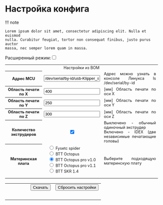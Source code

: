 # Настройка конфига

!!! note

    Lorem ipsum dolor sit amet, consectetur adipiscing elit. Nulla et euismod
    nulla. Curabitur feugiat, tortor non consequat finibus, justo purus auctor
    massa, nec semper lorem quam in massa.


<script src="https://cdn.jsdelivr.net/npm/streamsaver@2.0.3/StreamSaver.min.js"></script>

<label for="toggle">Расширенный режим:</label><input type="checkbox" id="toggleTablePro">


<table style="width: 100%; font-size: 0.8rem;">
    <tbody>
        <tr>
            <td colspan="3" style="text-align:center">Настройки из BOM</td>
        </tr>
        <tr>
            <th class="lang" id="table.serial.title">Адрес MCU</td>
            <td style="text-align:center"><input class="calibratorInput" type="text" id="k3d_config_mcu_serial" name="k3d_config_mcu_serial" value="/dev/serial/by-id/usb-Klipper_stm32f429xx_3F0039000950314B33323220-if00"></td>
            <td class="lang" id="table.serial.description" style="text-align: justify;">Адрес можно узнать в консоле Линукса ls /dev/serial/by-id</td>
        </tr>
        </tr>
            <tr>
            <th class="lang" id="table.size_x.title">Область печати по X</td>
            <td style="text-align:center"><input class="calibratorInput" type="text" id="k3d_config_size_x" name="k3d_config_size_x" value="400"></td>
            <td class="lang" id="table.size_x.description" style="text-align: justify;">[мм] Область печати по оси X </td>
        </tr>
        <tr>
            <th class="lang" id="table.size_y.title">Область печати по Y</td>
            <td style="text-align:center"><input class="calibratorInput" type="text" id="k3d_config_size_y" name="k3d_config_size_y" value="250"></td>
            <td class="lang" id="table.size_y.description" style="text-align: justify;">[мм] Область печати по оси Y</td>
        </tr>
        <tr>
            <th class="lang" id="table.size_z.title">Область печати по Z</td>
            <td style="text-align:center"><input class="calibratorInput" type="text" id="k3d_config_size_z" name="k3d_config_size_z" value="300"></td>
            <td class="lang" id="table.size_z.description" style="text-align: justify;">[мм] Область печати по оси Z</td>
        </tr>
        <tr>
            <th class="lang" id="table.idex.title">Количество экструдеров</td>
            <td style="text-align:center"><input type="checkbox" id="k3d_config_idex" name="k3d_config_idex" checked></td>
            <td class="lang" id="table.idex.description" style="text-align: justify;">Выключено - обычный одиночный экструдер <br>Включено - IDEX (две независимые печатающие головы)</td>
        </tr>
        <tr>
            <th class="lang" id="k3d_config_MCU">Материнская плата</td>
            <td align="center">
                <form style="text-align:left; width:fit-content;"><input type="radio" id="k3d_config_MCU_0" name="k3d_config_MCU" value="fysetc_spider"><label for="k3d_la_firmwareMarlin"> Fysetc spider</label><br>
                <input type="radio" id="k3d_config_MCU_1" name="k3d_config_MCU" value="btt_octopus"><label for="k3d_la_firmwareKlipper"> BTT Octopus</label><br>
                <input type="radio" id="k3d_config_MCU_2" name="k3d_config_MCU" value="btt_octopus_pro_v1.0" checked><label for="k3d_la_firmwareRRF"> BTT Octopus pro v1.0</label><br>
                <input type="radio" id="k3d_config_MCU_3" name="k3d_config_MCU" value="btt_octopus_pro_v1.1"><label for="k3d_la_firmwareRRF"> BTT Octopus pro v1.1</label><br>
				<input type="radio" id="k3d_config_MCU_4" name="k3d_config_MCU" value="btt_skr_1.4"><label for="k3d_la_firmwareRRF"> BTT SKR 1.4</label>
                </form>
            </td>
            <td class="lang" id="table.firmware.description" style="text-align: justify;">Выберите подходящую материнскую плату</td>
        </tr>
    </tbody>
    <tbody id="tablePro" style="display: none;">
        <tr id="toggleRow000" class="hidden">
            <th class="lang" id="table.nozzle_diameter.title">Диаметр сопла</td>
            <td style="text-align:center"><input class="calibratorInput" type="text" id="k3d_config_nozzle_diameter" name="k3d_config_nozzle_diameter" value="0.4"></td>
            <td class="lang" id="table.nozzle_diameter.description" style="text-align: justify;">[мм] </td>
        </tr>
        <tr>
            <td colspan="3" style="text-align:center">Дополнительные настройки</td>
        </tr>
        <tr>
            <th class="lang" id="table.kinematics.title">Кинематика</td>
            <td style="text-align:center"><input class="calibratorInput" type="text" id="k3d_config_kinematics" name="k3d_config_kinematics" value="cartesian"></td>
            <td class="lang" id="table.kinematics.description" style="text-align: justify;">Для Востока основная кинематика <i>cartesian</i></td>
        </tr>
        <tr>
            <th class="lang" id="table.max_velocity.title">Скорость</td>
            <td style="text-align:center"><input class="calibratorInput" type="text" id="k3d_config_max_velocity" name="k3d_config_max_velocity" value="250"></td>
            <td class="lang" id="table.max_velocity.description" style="text-align: justify;">[мм/с] Максимальная скорость по осям х,у</td>
        </tr>
        <tr>
            <th class="lang" id="table.max_accel.title">Ускорение</td>
            <td style="text-align:center"><input class="calibratorInput" type="text" id="k3d_config_max_accel" name="k3d_config_max_accel" value="10000"></td>
            <td class="lang" id="table.max_accel.description" style="text-align: justify;">[мм/с2] Максимальное ускорение по осям х,у</td>
        </tr>
        <tr>
            <th class="lang" id="table.minimum_cruise_ratio.title">Коэф. достижения скорости</td>
            <td style="text-align:center"><input class="calibratorInput" type="text" id="k3d_config_minimum_cruise_ratio" name="k3d_config_minimum_cruise_ratio" value="0.5"></td>
            <td class="lang" id="table.minimum_cruise_ratio.description" style="text-align: justify;">Снижение вибраций при малых расстояния перемещения за счет снижения максимальной скорости</td>
        </tr>
        <tr>
            <th class="lang" id="table.square_corner_velocity.title">Скорость прохождения угла</td>
            <td style="text-align:center"><input class="calibratorInput" type="text" id="k3d_config_square_corner_velocity" name="k3d_config_square_corner_velocity" value="5"></td>
            <td class="lang" id="table.square_corner_velocity.description" style="text-align: justify;">[мм/с] Максимальная скорость при прохождении угла в 90°</td>
        </tr>        
        <tr>
            <th class="lang" id="table.x_position_min.title">X минимум</td>
            <td style="text-align:center"><input class="calibratorInput" type="text" id="k3d_config_x_position_min" name="k3d_config_x_position_min" value="-0.01"></td>
            <td class="lang" id="table.x_position_min.description" style="text-align: justify;">[мм] Минимальное положение по оси X</td>
        </tr>
        <tr>
            <th class="lang" id="table.x_position_endstop.title">Концевик Х</td>
            <td style="text-align:center"><input class="calibratorInput" type="text" id="k3d_config_x_position_endstop" name="k3d_config_x_position_endstop" value="0"></td>
            <td class="lang" id="table.x_position_endstop.description" style="text-align: justify;">[мм] Положения концевика оси Х</td>
        </tr>
        <tr>
            <th class="lang" id="table.y_position_min.title">Y минимум</td>
            <td style="text-align:center"><input class="calibratorInput" type="text" id="k3d_config_y_position_min" name="k3d_config_y_position_min" value="-0.01"></td>
            <td class="lang" id="table.y_position_min.description" style="text-align: justify;">[мм] Минимальное положение по оси Y</td>
        </tr>
        <tr>
            <th class="lang" id="table.y_position_endstop.title">Концевик Y</td>
            <td style="text-align:center"><input class="calibratorInput" type="text" id="k3d_config_y_position_endstop" name="k3d_config_y_position_endstop" value="0"></td>
            <td class="lang" id="table.y_position_endstop.description" style="text-align: justify;">[мм] Положения концевика оси Y</td>
        </tr>
        <tr>
            <th class="lang" id="table.z_position_min.title">Z минимум</td>
            <td style="text-align:center"><input class="calibratorInput" type="text" id="k3d_config_z_position_min" name="k3d_config_z_position_min" value="-0.01"></td>
            <td class="lang" id="table.z_position_min.description" style="text-align: justify;">[мм] Минимальное положение по оси Z</td>
        </tr>
        <tr>
            <th class="lang" id="table.z_position_endstop.title">Концевик Z</td>
            <td style="text-align:center"><input class="calibratorInput" type="text" id="k3d_config_z_position_endstop" name="k3d_config_z_position_endstop" value="0"></td>
            <td class="lang" id="table.z_position_endstop.description" style="text-align: justify;">[мм] Положения концевика оси Z</td>
        </tr>
        <tr>
            <td colspan="3" style="text-align:center">Настройки раздела [MCU] и [printer]</td>
        </tr>
		<tr>
            <th class="lang" id="table.bed_size_x.title">устарел</td>
            <td style="text-align:center"><input class="calibratorInput" type="text" id="k3d_config_max_accel_to_decel" name="k3d_config_max_accel_to_decel" value="5000"></td>
            <td class="lang" id="table.bed_size_x.description" style="text-align: justify;">[мм/с2] max_accel_to_decel</td>
        </tr>
		<tr>
            <th class="lang" id="table.bed_size_x.title">Максимальная скорость Z</td>
            <td style="text-align:center"><input class="calibratorInput" type="text" id="k3d_config_max_z_velocity" name="k3d_config_max_z_velocity" value="5"></td>
            <td class="lang" id="table.bed_size_x.description" style="text-align: justify;">[мм/с] max_z_velocity</td>
        </tr>
		<tr>
            <th class="lang" id="table.bed_size_x.title">Максимальное ускорение Z</td>
            <td style="text-align:center"><input class="calibratorInput" type="text" id="k3d_config_max_z_accel" name="k3d_config_max_z_accel" value="100"></td>
            <td class="lang" id="table.bed_size_x.description" style="text-align: justify;">[мм/с2] max_z_accel</td>
        </tr>
        <tr>
            <th class="lang" id="table.delta.title">Ручное перемещение</td>
            <td style="text-align:center"><input type="checkbox" id="k3d_config_enable_force_move" name="k3d_config_enable_force_move" checked></td>
            <td class="lang" id="table.delta.description" style="text-align: justify;">Необходимо для макросов и диагностики</td>
        </tr>
        <tr>
            <th class="lang" id="table.x_dir.title">Инвертировать X</td>
            <td style="text-align:center"><input type="checkbox" id="k3d_config_x_dir" name="k3d_config_x_dir"></td>
            <td class="lang" id="table.x_dir.description" style="text-align: justify;"></td>
        </tr>
        <tr>
            <th class="lang" id="table.y_dir.title">Инвертировать Y</td>
            <td style="text-align:center"><input type="checkbox" id="k3d_config_y_dir" name="k3d_config_y_dir"></td>
            <td class="lang" id="table.y_dir.description" style="text-align: justify;"></td>
        </tr>
        <tr>
            <th class="lang" id="table.z_dir.title">Инвертировать Z</td>
            <td style="text-align:center"><input type="checkbox" id="k3d_config_z_dir" name="k3d_config_z_dir"></td>
            <td class="lang" id="table.z_dir.description" style="text-align: justify;"></td>
        </tr>
        <tr>
            <th class="lang" id="table.x_rotation_distance.title">rotation_distance x</td>
            <td style="text-align:center"><input class="calibratorInput" type="text" id="k3d_config_x_rotation_distance" name="k3d_config_x_rotation_distance" value="19.93"></td>
            <td class="lang" id="table.x_rotation_distance.description" style="text-align: justify;"></td>
        </tr>
        <tr>
            <th class="lang" id="table.y_rotation_distance.title">rotation_distance y</td>
            <td style="text-align:center"><input class="calibratorInput" type="text" id="k3d_config_y_rotation_distance" name="k3d_config_y_rotation_distance" value="39.85"></td>
            <td class="lang" id="table.y_rotation_distance.description" style="text-align: justify;"></td>
        </tr>
        <tr>
            <th class="lang" id="table.z_rotation_distance.title">rotation_distance z</td>
            <td style="text-align:center"><input class="calibratorInput" type="text" id="k3d_config_z_rotation_distance" name="k3d_config_z_rotation_distance" value="7.95"></td>
            <td class="lang" id="table.z_rotation_distance.description" style="text-align: justify;"></td>
        </tr>
        <tr>
            <th class="lang" id="table.extruder_rotation_distance.title">rotation_distance e</td>
            <td style="text-align:center"><input class="calibratorInput" type="text" id="k3d_config_extruder_rotation_distance" name="k3d_config_extruder_rotation_distance" value="4.575"></td>
            <td class="lang" id="table.extruder_rotation_distance.description" style="text-align: justify;"></td>
        </tr>
        <tr>
            <th class="lang" id="table.x_run_current.title">Ток двигателя X</td>
            <td style="text-align:center"><input class="calibratorInput" type="text" id="k3d_config_x_run_current" name="k3d_config_x_run_current" value="0.7"></td>
            <td class="lang" id="table.x_run_current.description" style="text-align: justify;">[А]</td>
        </tr>
            <tr>
            <th class="lang" id="table.x_hold_current.title">Ток удержания X</td>
            <td style="text-align:center"><input class="calibratorInput" type="text" id="k3d_config_x_hold_current" name="k3d_config_x_hold_current" value="0.5"></td>
            <td class="lang" id="table.x_hold_current.description" style="text-align: justify;">[А]</td>
        </tr>
        <tr>
            <th class="lang" id="table.y_run_current.title">Ток двигателя Y</td>
            <td style="text-align:center"><input class="calibratorInput" type="text" id="k3d_config_y_run_current" name="k3d_config_y_run_current" value="0.7"></td>
            <td class="lang" id="table.y_run_current.description" style="text-align: justify;">[А]</td>
        </tr>
            <tr>
            <th class="lang" id="table.y_hold_current.title">Ток удержания Y</td>
            <td style="text-align:center"><input class="calibratorInput" type="text" id="k3d_config_y_hold_current" name="k3d_config_y_hold_current" value="0.5"></td>
            <td class="lang" id="table.y_hold_current.description" style="text-align: justify;">[А]</td>
        </tr>
        <tr>
            <th class="lang" id="table.z_run_current.title">Ток двигателя Z</td>
            <td style="text-align:center"><input class="calibratorInput" type="text" id="k3d_config_z_run_current" name="k3d_config_z_run_current" value="0.7"></td>
            <td class="lang" id="table.z_run_current.description" style="text-align: justify;">[А]</td>
        </tr>
            <tr>
            <th class="lang" id="table.z_hold_current.title">Ток удержания Z</td>
            <td style="text-align:center"><input class="calibratorInput" type="text" id="k3d_config_z_hold_current" name="k3d_config_z_hold_current" value="0.5"></td>
            <td class="lang" id="table.z_hold_current.description" style="text-align: justify;">[А]</td>
        </tr>
        <tr>
            <th class="lang" id="table.extruder_run_current.title">Ток двигателя extruder</td>
            <td style="text-align:center"><input class="calibratorInput" type="text" id="k3d_config_extruder_run_current" name="k3d_config_extruder_run_current" value="0.7"></td>
            <td class="lang" id="table.extruder_run_current.description" style="text-align: justify;">[А]</td>
        </tr>
            <tr>
            <th class="lang" id="table.extruder_hold_current.title">Ток удержания extruder</td>
            <td style="text-align:center"><input class="calibratorInput" type="text" id="k3d_config_extruder_hold_current" name="k3d_config_extruder_hold_current" value="0.5"></td>
            <td class="lang" id="table.extruder_hold_current.description" style="text-align: justify;">[А]</td>
        </tr>
        <tr>
            <th class="lang" id="k3d_config_bed_title">Термистор стола</td>
            <td align="center">
                <form style="text-align:left; width:fit-content;">
				<input type="radio" id="k3d_config_thermistor_bed_0" name="k3d_config_thermistor_bed" value="EPCOS 100K B57560G104F"><label for="k3d_thermistor_bed_0"> EPCOS 100K B57560G104F</label><br>
                <input type="radio" id="k3d_config_thermistor_bed_1" name="k3d_config_thermistor_bed" value="ATC Semitec 104GT-2" checked><label for="k3d_thermistor_bed_1"> ATC Semitec 104GT-2</label><br>
                <input type="radio" id="k3d_config_thermistor_bed_2" name="k3d_config_thermistor_bed" value="ATC Semitec 104NT-4-R025H42G"><label for="k3d_thermistor_bed_2">ATC Semitec 104NT-4-R025H42G</label><br>
				<input type="radio" id="k3d_config_thermistor_bed_3" name="k3d_config_thermistor_bed" value="Generic 3950"><label for="k3d_thermistor_bed_3"> Generic 3950</label><br>
				<input type="radio" id="k3d_config_thermistor_bed_4" name="k3d_config_thermistor_bed" value="Honeywell 100K 135-104LAG-J01"><label for="k3d_thermistor_bed_4"> Honeywell 100K 135-104LAG-J01</label><br>
				<input type="radio" id="k3d_config_thermistor_bed_5" name="k3d_config_thermistor_bed" value="NTC 100K MGB18-104F39050L32"><label for="k3d_thermistor_bed_5"> NTC 100K MGB18-104F39050L32</label><br>
				<input type="radio" id="k3d_config_thermistor_bed_6" name="k3d_config_thermistor_bed" value="SliceEngineering 450"><label for="k3d_thermistor_bed_6"> SliceEngineering 450</label><br>
				<input type="radio" id="k3d_config_thermistor_bed_7" name="k3d_config_thermistor_bed" value="ATC Semitec 104NT-4-R025H42G"><label for="k3d_thermistor_bed_7"> TDK NTCG104LH104JT1</label><br>
				</form>
            </td>
            <td class="lang" id="table.firmware.description" style="text-align: justify;">Выберите датчик температуры стола</td>
        </tr>
		<tr>
            <th class="lang" id="k3d_config_extruder_title">Термистор сопла</td>
            <td align="center">
                <form style="text-align:left; width:fit-content;">
				<input type="radio" id="k3d_config_thermistor_extruder_0" name="k3d_config_thermistor_extruder" value="EPCOS 100K B57560G104F"><label for="k3d_thermistor_extruder_0"> EPCOS 100K B57560G104F</label><br>
                <input type="radio" id="k3d_config_thermistor_extruder_1" name="k3d_config_thermistor_extruder" value="ATC Semitec 104GT-2"><label for="k3d_thermistor_extruder_1"> ATC Semitec 104GT-2</label><br>
                <input type="radio" id="k3d_config_thermistor_extruder_2" name="k3d_config_thermistor_extruder" value="ATC Semitec 104NT-4-R025H42G" checked><label for="k3d_thermistor_extruder_2">ATC Semitec 104NT-4-R025H42G</label><br>
				<input type="radio" id="k3d_config_thermistor_extruder_3" name="k3d_config_thermistor_extruder" value="Generic 3950"><label for="k3d_thermistor_extruder_3"> Generic 3950</label><br>
				<input type="radio" id="k3d_config_thermistor_extruder_4" name="k3d_config_thermistor_extruder" value="Honeywell 100K 135-104LAG-J01"><label for="k3d_thermistor_extruder_4"> Honeywell 100K 135-104LAG-J01</label><br>
				<input type="radio" id="k3d_config_thermistor_extruder_5" name="k3d_config_thermistor_extruder" value="NTC 100K MGB18-104F39050L32"><label for="k3d_thermistor_extruder_5"> NTC 100K MGB18-104F39050L32</label><br>
				<input type="radio" id="k3d_config_thermistor_extruder_6" name="k3d_config_thermistor_extruder" value="SliceEngineering 450"><label for="k3d_thermistor_extruder_6"> SliceEngineering 450</label><br>
				<input type="radio" id="k3d_config_thermistor_extruder_7" name="k3d_config_thermistor_extruder" value="ATC Semitec 104NT-4-R025H42G"><label for="k3d_thermistor_extruder_7"> TDK NTCG104LH104JT1</label><br>
				</form>
            </td>
            <td class="lang" id="table.firmware.description" style="text-align: justify;">Выберите датчик температуры сопла</td>
        </tr>
    </tbody>
</table>



<table class="caliButtonTable">
    <tbody>
        <tr>
            <td align="right" width="50%">
                <button class="caliButton" type="button" id="processButton">Скачать </button>
            </td>
            <td align="left" width="50%">
                <button class="caliButton" onclick="reset();" id="resetButton"> Сбросить настройки</button>
            </td>
        </tr>
        <tr>
            <td align="center" colspan="2">
                <br><div id="resultContainer"></div>
            </td>
        </tr>
    </tbody>
</table>
<script src="../assets/js/generation_config.js"></script>

